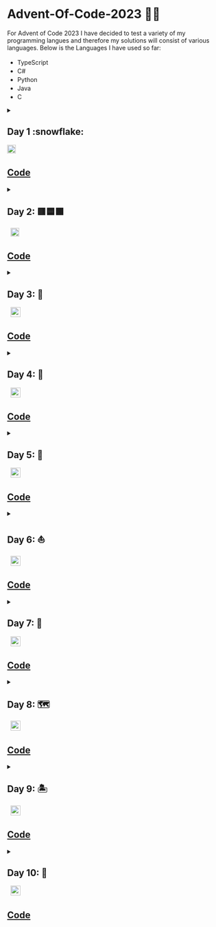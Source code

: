 # Advent-Of-Code-2023 :santa::christmas_tree:
For Advent of Code 2023 I have decided to test a variety of my programming langues and therefore my solutions will consist of various languages. Below is the Languages I have used so far:
- TypeScript <img width="17" height="17" src="https://cdn.jsdelivr.net/gh/devicons/devicon/icons/typescript/typescript-original.svg" />
- C# <img width="17" height="17" src="https://cdn.jsdelivr.net/gh/devicons/devicon/icons/csharp/csharp-original.svg" />
- Python <img width="17" height="17" src="https://cdn.jsdelivr.net/gh/devicons/devicon/icons/python/python-original.svg" />
- Java <img width="17" height="17" src="https://cdn.jsdelivr.net/gh/devicons/devicon/icons/java/java-original.svg" />
- C <img width="17" height="17" src="https://cdn.jsdelivr.net/gh/devicons/devicon/icons/c/c-original.svg" />
<details closed >
  <summary>
    <h2>Day 1 :snowflake:</h2>
    <img width="20" height="20" src="https://cdn.jsdelivr.net/gh/devicons/devicon/icons/typescript/typescript-original.svg" />&nbsp;
    <h2><a href="https://github.com/Hollerina/Advent-Of-Code-2023/blob/658c449d9fbf7ea7c3e84fadd49ecf9703801fa5/day1/day1.ts">Code</a></h2>
  </summary>
<ul>
  <li>
    <b>Part 1:</b><br/>
    <b>&emsp;Input:</b><br/>
    <span>&emsp;&emsp;&emsp;List of strings containing numbers and characters. </span><br/>
    <b>&emsp;Task:</b><br/>
    <span>&emsp;&emsp;&emsp;For each element in the strings list find the first and last number to combine them to make a new number.</span><br/>
    <span>&emsp;&emsp;&emsp;Such as "wed3hgpt5" would form "35". Add all these values up to get output.</span><br/>
    <b>&emsp;Output:</b><br/>
    <span>&emsp;&emsp;&emsp;The summation of all the strings values.</span><br/>
    <b>&emsp;Soloution Overview:</b><br/>
    <span>&emsp;&emsp;&emsp;For each string in the list loop through each index and check if current index can be converted to number.</span><br/>
    <span>&emsp;&emsp;&emsp;Continue until the first and last numbers are found in the string. When found create new number and add to a running total.</span>
  </li>
  <li>
    <b>Part 2:</b><br/>
    <b>&emsp;Input:</b><br/>
    <span>&emsp;&emsp;&emsp;List of strings containing numbers and characters. </span><br/>
    <b>&emsp;Task:</b><br/>
    <span>&emsp;&emsp;&emsp;For each element in the strings list find the first and last number to combine them to make a new number.</span><br/>
    <span>&emsp;&emsp;&emsp;Where numbers may be represented in their numerical format or string format (7, "seven").</span><br/>
    <span>&emsp;&emsp;&emsp;Such as "twone4" would form "24". Add all these values up to get output.</span><br/>
    <b>&emsp;Output:</b><br/>
    <span>&emsp;&emsp;&emsp;The summation of all the strings values.</span><br/>
    <b>&emsp;Soloution Overview:</b><br/>
    <span>&emsp;&emsp;&emsp;For each string in the list loop through each index and check if current index can be converted to number.</span><br/>
    <span>&emsp;&emsp;&emsp;If it can't be converted then check if the current index character is same as any of the starting characters of the words for numbers.</span></br>
    <span>&emsp;&emsp;&emsp;If it matches any loop through each possibility for that character comparing each to the original string.</span></br>
    <span>&emsp;&emsp;&emsp;If a match is found then use the conversion hashmap to create the new number to be used in the summation.</span></br>
    <span>&emsp;&emsp;&emsp;Continue until the first and last numbers are found in the string. When found create new number and add to a running total.</span>
  </li>
</ul>
</details>
<details closed>
  <summary>
    <h2>Day 2: 🟥🟦🟩</h2>&nbsp;
    <img width="20" height="20" src="https://cdn.jsdelivr.net/gh/devicons/devicon/icons/typescript/typescript-original.svg" />&nbsp;
    <h2><a href="https://github.com/Hollerina/Advent-Of-Code-2023/blob/658c449d9fbf7ea7c3e84fadd49ecf9703801fa5/day2/day2.ts">Code</a></h2>
  </summary>
  <ul>
    <li>
      <b>Part 1:</b><br/>
      <b>&emsp;Input:</b><br/>
      <span>&emsp;&emsp;&emsp;List of games which include the sets played within each game.</span><br/>
      <b>&emsp;Task:</b><br/>
      <span>&emsp;&emsp;&emsp;See if the games can be played with only allowing 12 red, 13 green and 14 blue cubes.</span><br/>
      <span>&emsp;&emsp;&emsp;Add up all the game IDs of the games that are possible.</span><br/>
      <b>&emsp;Output;</b></br>
      <span>&emsp;&emsp;&emsp;Summation of game IDs</span><br/>
      <b>&emsp;Solution Overview:</b></br>
      <span>&emsp;&emsp;&emsp;For each different game split the input up into the different sets given.</span><br/>
      <span>&emsp;&emsp;&emsp;For each element in the set find the maximum number it can be for that colour and compare to the value.</span><br/>
      <span>&emsp;&emsp;&emsp;If it is smaller than the value it can be then can add to count to show this set is valid.</span><br/>
      <span>&emsp;&emsp;&emsp;Check after each game loop through if all sets are valid. If they are add to the running total</span><br/>
    </li>
    <li>
      <b>Part 2:</b><br/>
      <b>&emsp;Input:</b><br/>
      <span>&emsp;&emsp;&emsp;List of games which include the sets played within each game.</span><br/>
      <b>&emsp;Task:</b><br/>
      <span>&emsp;&emsp;&emsp;Find the minimum number of cubes needed for each colour for the game to be played.</span><br/>
      <span>&emsp;&emsp;&emsp;Then multiply the 3 values together and add that value to the running sum.</span><br/>
      <b>&emsp;Output:</b><br/>
      <span>&emsp;&emsp;&emsp;The summation of the multiplication of each set.</span><br/>
      <b>&emsp;Solution Overview:</b><br/>
      <span>&emsp;&emsp;&emsp;For each game, the min of each set is found by comparing each value to a hashmap containing the min values.</span><br/>
      <span>&emsp;&emsp;&emsp;Once the minimum for each value is found calculate the multiplication and add to the running total.</span><br/>
    </li>
  </ul>
</details>
<details closed>
  <summary>
    <h2>Day 3: 🚠</h2>&nbsp;
    <img width="23" height="23" src="https://cdn.jsdelivr.net/gh/devicons/devicon/icons/csharp/csharp-original.svg" />&nbsp;
    <h2><a href="https://github.com/Hollerina/Advent-Of-Code-2023/tree/7101f646e9f85b5e4bc7c74ad995cb89692e93bf/day3">Code</a></h2>
  </summary>
  <ul>
    <li>
      <b>Part 1:</b></br>
      <b>&emsp;Input:</b><br/>
      <span>&emsp;&emsp;&emsp;List of strings where each one contains either special characters/dots/numbers.</span><br/>
      <b>&emsp;Task:</b><br/>
      <span>&emsp;&emsp;&emsp;Add all the values together that are adjacent (diagonally, up/down, left/right) to special characters.</span><br/>
      <b>&emsp;Output:</b><br/>
      <span>&emsp;&emsp;&emsp;Summation of all adjacent numbers to symbols.</span><br/>
      <b>&emsp;Solution Overview:</b></br>
      <span>&emsp;&emsp;&emsp;To find the numbers needed to be added. The program finds positions of all special chars.</span><br/>
      <span>&emsp;&emsp;&emsp;Once they have all been found, each of the eight positions around it are checked.</span><br/>
      <span>&emsp;&emsp;&emsp;If a number is present in the positions around, the find number function is called.</span><br/>
      <span>&emsp;&emsp;&emsp;Once the number has been found it is added to the total.</span><br/>
      <b>Part 2:</b></br>
      <b>&emsp;Input:</b><br/>
      <span>&emsp;&emsp;&emsp;List of strings where each one contains either special characters/dots/numbers.</span><br/>
      <b>&emsp;Task:</b><br/>
      <span>&emsp;&emsp;&emsp;Find the gears which are represented by * and have two values adjacent.</span><br/>
      <span>&emsp;&emsp;&emsp;Using these values multiply them and add to running sum.</span><br/>
      <b>&emsp;Output:</b><br/>
      <span>&emsp;&emsp;&emsp;Summation of all multiplications of the two numbers adjacent to gear.</span><br/>
      <b>&emsp;Solution Overview:</b><br/>
      <span>&emsp;&emsp;&emsp;Using find special char array, find * gears. Then find the numbers around those gears and have a count.</span><br/>
      <span>&emsp;&emsp;&emsp;Count allows us to see if the requirement of two has been met. If it was met then can add it to the sum.</span><br/>
    </li>
  </ul>
</details>
<details closed>
  <summary>
    <h2>Day 4: 🔢</h2>&nbsp;
    <img width="23" height="23" src="https://cdn.jsdelivr.net/gh/devicons/devicon/icons/csharp/csharp-original.svg" />&nbsp;
    <h2><a href="https://github.com/Hollerina/Advent-Of-Code-2023/tree/d65d143efbb8e7562312baef20d040231bfe1b47/day4">Code</a></h2>
  </summary>
  <ul>
    <li>
      <b>Part 1:</b></br>
      <b>&emsp;Input:</b><br/>
      <span>&emsp;&emsp;&emsp;List of strings where each one represents the winning numbers and your numbers.</span><br/>
      <b>&emsp;Task:</b><br/>
      <span>&emsp;&emsp;&emsp;Find numbers you won with and doubling score every time have win on card.</span><br/>
      <b>&emsp;Output:</b><br/>
      <span>&emsp;&emsp;&emsp;Summation of all the winnings.</span><br/>
      <b>&emsp;Solution Overview:</b><br/>
      <span>&emsp;&emsp;&emsp;Split the input of each line into winning numbers and your numbers.</span><br/>
      <span>&emsp;&emsp;&emsp;Using Contains check if your number is in winning number.</span><br/>
      <span>&emsp;&emsp;&emsp;If it is then add 1 if first value otherwise double score.</span><br/>
      <b>Part 2:</b><br/>
      <b>&emsp;Input:</b><br/>
      <span>&emsp;&emsp;&emsp;List of strings where each one represents the winning numbers and your numbers.</span><br/>
      <b>&emsp;Task:</b><br/>
      <span>&emsp;&emsp;&emsp;Find how many scratch cards there was.</span><br/>
      <b>&emsp;Output:</b><br/>
      <span>&emsp;&emsp;&emsp;Summation of number of scratch cards.</span><br/>
      <b>&emsp;Solution Overview:</b></br>
      <span>&emsp;&emsp;&emsp;Find the winning values in the scratch card. </span><br/>
      <span>&emsp;&emsp;&emsp;Build an array which will hold how many of that scratch card you won.</span><br/>
      <span>&emsp;&emsp;&emsp;Add up all the values in the array for each index.</span><br/>
    </li>
  </ul>
</details>
<details closed>
  <summary>
    <h2>Day 5: 🌱</h2>&nbsp;
    <img width="23" height="23" src="https://cdn.jsdelivr.net/gh/devicons/devicon/icons/python/python-original.svg" />&nbsp;
    <h2><a href="https://github.com/Hollerina/Advent-Of-Code/tree/0e44c476329ebfb10974b3ccb89a50627b64f257/day5">Code</a></h2>
  </summary>
  <ul>
    <li>
      <b>Part 1:</b></br>
      <b>&emsp;Input:</b><br/>
      <span>&emsp;&emsp;&emsp;Seeds along with the sets of mappings.</span><br/>
      <b>&emsp;Task:</b><br/>
      <span>&emsp;&emsp;&emsp;Compute the mappings on the set of seeds and find the min value.</span><br/>
      <b>&emsp;Output:</b><br/>
      <span>&emsp;&emsp;&emsp;Min seed plot.</span><br/>
      <b>&emsp;Solution Overview:</b></br>
      <span>&emsp;&emsp;&emsp;Have an array of seeds and an array of map sets.</span><br/>
      <span>&emsp;&emsp;&emsp;For each map set pass seeds and that map set to mappings.</span><br/>
      <span>&emsp;&emsp;&emsp;In mappings for each seed find the corresponding mapping.</span><br/>
      <span>&emsp;&emsp;&emsp;If no mapping is found then return just the orginal number.</span><br/>
      <span>&emsp;&emsp;&emsp;Continue until all mappings are complete.</span><br/>
      <b>Part 2:</b><br/>
      <b>&emsp;Input:</b><br/>
      <span>&emsp;&emsp;&emsp;Seed ranges along with the sets of mappings.</span><br/>
      <b>&emsp;Task:</b><br/>
      <span>&emsp;&emsp;&emsp;Compute the mappings on the set of seeds and find the min value.</span><br/>
      <b>&emsp;Output:</b><br/>
      <span>&emsp;&emsp;&emsp;Min seed plot.</span><br/>
      <b>&emsp;Solution Overview:</b><br/>
      <span>&emsp;&emsp;&emsp;Create an array which will store the start and end point of ranges for the seeds.</span><br/>
      <span>&emsp;&emsp;&emsp;For each mapping type, call mapping_sets which passes through seeds array and map.</span><br/>
      <span>&emsp;&emsp;&emsp;For each seed range find the corresponding mapping.</span><br/>
      <span>&emsp;&emsp;&emsp;If the start and end are both included in mapping range then map the entire set.</span><br/>
      <span>&emsp;&emsp;&emsp;If only start and end are in range, find the mapped range and create a new seed range of unmapped.</span><br/>
      <span>&emsp;&emsp;&emsp;If the mapping range is inside the seed range, map these seeds and create two new seed ranges.</span><br/>
      <span>&emsp;&emsp;&emsp;Repeat until all seed range mappings are complete and then find the minimum.</span><br/>
    </li>
  </ul>
</details>
<details closed>
  <summary>
    <h2>Day 6: ⛵</h2>&nbsp;
    <img width="23" height="23" src="https://cdn.jsdelivr.net/gh/devicons/devicon/icons/python/python-original.svg" />&nbsp;
    <h2><a href="https://github.com/Hollerina/Advent-Of-Code/tree/e863fb5bfbe163f8e9c26d387148ced650d73fc0/day6">Code</a></h2>
  </summary>
  <ul>
    <li>
      <b>Part 1:</b></br>
      <b>&emsp;Input:</b><br/>
      <span>&emsp;&emsp;&emsp;Time and distances for each race.</span><br/>
      <b>&emsp;Task:</b><br/>
      <span>&emsp;&emsp;&emsp;Compute how many different ways the record can be beaten in the time limit.</span><br/>
      <b>&emsp;Output:</b><br/>
      <span>&emsp;&emsp;&emsp;Number of ways to beat record.</span><br/>
      <b>&emsp;Solution Overview:</b></br>
      <span>&emsp;&emsp;&emsp;Split the input into two arrays containing the time and distances.</span><br/>
      <span>&emsp;&emsp;&emsp;For each time compute, using quadratics, all the timings.</span><br/>
      <span>&emsp;&emsp;&emsp;Using reduce calculate how many elements are above the distance for that race.</span><br/>
      <b>Part 2:</b><br/>
      <b>&emsp;Input:</b><br/>
      <span>&emsp;&emsp;&emsp;Time and distances for each race.</span><br/>
      <b>&emsp;Task:</b><br/>
      <span>&emsp;&emsp;&emsp;Compute how many different ways the record can be beaten in the time limit.</span><br/>
      <b>&emsp;Output:</b><br/>
      <span>&emsp;&emsp;&emsp;Number of ways to beat record.</span><br/>
      <b>&emsp;Solution Overview:</b><br/>
      <span>&emsp;&emsp;&emsp;Split intput into distance and time and trim numbers to create one number.</span><br/>
      <span>&emsp;&emsp;&emsp;Call quadratic using that number and then reduce output comparing to distance.</span><br/>
    </li>
  </ul>
</details>
<details closed>
  <summary>
    <h2>Day 7: 🐫</h2>&nbsp;
    <img width="23" height="23" src="https://cdn.jsdelivr.net/gh/devicons/devicon/icons/java/java-original.svg" />&nbsp;
    <h2><a href="https://github.com/Hollerina/Advent-Of-Code/tree/203deac9503479865f52cbe58b3157cdcccdd410/day7">Code</a></h2>
  </summary>
  <ul>
    <li>
      <b>Part 1:</b></br>
      <b>&emsp;Input:</b><br/>
      <span>&emsp;&emsp;&emsp;Poker hands with bets.</span><br/>
      <b>&emsp;Task:</b><br/>
      <span>&emsp;&emsp;&emsp;Compute winnings after ordering the hands.</span><br/>
      <b>&emsp;Output:</b><br/>
      <span>&emsp;&emsp;&emsp;Total winnings.</span><br/>
      <b>&emsp;Solution Overview:</b></br>
      <span>&emsp;&emsp;&emsp;For each hand transform into a set. Then using length determine the hand type.</span><br/>
      <span>&emsp;&emsp;&emsp;Call the sorting function with hand and the array of same type of hands.</span><br/>
      <span>&emsp;&emsp;&emsp;Sort based on highest first digit and if same move to next digit.</span><br/>
      <span>&emsp;&emsp;&emsp;Sumate the winnings and return the final output.</span><br/>
      <b>Part 2:</b><br/>
      <b>&emsp;Input:</b><br/>
      <span>&emsp;&emsp;&emsp;Poker hands with bets.</span><br/>
      <b>&emsp;Task:</b><br/>
      <span>&emsp;&emsp;&emsp;Compute winnings after ordering the hands, with J being a joker (wild card).</span><br/>
      <b>&emsp;Output:</b><br/>
      <span>&emsp;&emsp;&emsp;Total winnings.</span><br/>
      <b>&emsp;Solution Overview:</b><br/>
      <span>&emsp;&emsp;&emsp;Same as before, but this time count how many J occur. Using this determine the hand.</span><br/>
      <span>&emsp;&emsp;&emsp;Call sorting with the new knowledge that J is the worst card in deck.</span><br/>
      <span>&emsp;&emsp;&emsp;Summate the total winnings.</span><br/>
    </li>
  </ul>
</details>
<details closed>
  <summary>
    <h2>Day 8: 🗺️</h2>&nbsp;
    <img width="23" height="23" src="https://cdn.jsdelivr.net/gh/devicons/devicon/icons/java/java-original.svg" />&nbsp;
    <h2><a href="https://github.com/Hollerina/Advent-Of-Code/tree/52f3236de71d5a29ca678e156bbacc23870c2516/day8">Code</a></h2>
  </summary>
  <ul>
    <li>
      <b>Part 1:</b></br>
      <b>&emsp;Input:</b><br/>
      <span>&emsp;&emsp;&emsp;Directions and nodes.</span><br/>
      <b>&emsp;Task:</b><br/>
      <span>&emsp;&emsp;&emsp;Calculate the paths using the directions by starting at AAA and ending at ZZZ.</span><br/>
      <b>&emsp;Output:</b><br/>
      <span>&emsp;&emsp;&emsp;Number of steps taken.</span><br/>
      <b>&emsp;Solution Overview:</b></br>
      <span>&emsp;&emsp;&emsp;Split input into directions and create a hashmap for the nodes.</span><br/>
      <span>&emsp;&emsp;&emsp;Starting at AAA, follow the directions until ZZZ is found.</span><br/>
      <b>Part 2:</b><br/>
      <b>&emsp;Input:</b><br/>
      <span>&emsp;&emsp;&emsp;Directions and nodes.</span><br/>
      <b>&emsp;Task:</b><br/>
      <span>&emsp;&emsp;&emsp;Calculate all paths from any node ending in A to corresponding node ending in Z.</span><br/>
      <b>&emsp;Output:</b><br/>
      <span>&emsp;&emsp;&emsp;Number of steps taken.</span><br/>
      <b>&emsp;Solution Overview:</b><br/>
      <span>&emsp;&emsp;&emsp;Same as before, however now need to find all nodes ending in A.</span><br/>
      <span>&emsp;&emsp;&emsp;Find the distance between each A and Z path and then find the LCM of all paths.</span><br/>
    </li>
  </ul>
</details>
<details closed>
  <summary>
    <h2>Day 9: 🏝️</h2>&nbsp;
    <img width="23" height="23" src="https://cdn.jsdelivr.net/gh/devicons/devicon/icons/c/c-original.svg" />&nbsp;
    <h2><a href="https://github.com/Hollerina/Advent-Of-Code/tree/053240b484db5995a36eb81d8ad36a7fcbe545ba/day9">Code</a></h2>
  </summary>
  <ul>
    <li>
      <b>Part 1:</b></br>
      <b>&emsp;Input:</b><br/>
      <span>&emsp;&emsp;&emsp;List of Sequences.</span><br/>
      <b>&emsp;Task:</b><br/>
      <span>&emsp;&emsp;&emsp;Find the next value in the sequence.</span><br/>
      <b>&emsp;Output:</b><br/>
      <span>&emsp;&emsp;&emsp;Next number in Sequence.</span><br/>
      <b>&emsp;Solution Overview:</b></br>
      <span>&emsp;&emsp;&emsp;Recurrsively find the difference between the values in the array.</span><br/>
      <span>&emsp;&emsp;&emsp;When hit 0, go back up to find value to add to last to get the output.</span><br/>
      <b>Part 2:</b><br/>
      <b>&emsp;Input:</b><br/>
      <span>&emsp;&emsp;&emsp;List of Sequences.</span><br/>
      <b>&emsp;Task:</b><br/>
      <span>&emsp;&emsp;&emsp;Find the first value in the path before the given sequence.</span><br/>
      <b>&emsp;Output:</b><br/>
      <span>&emsp;&emsp;&emsp;Number in Sequence before first.</span><br/>
      <b>&emsp;Solution Overview:</b><br/>
      <span>&emsp;&emsp;&emsp;Same as before, recurrsively find the differnce between the values.</span><br/>
      <span>&emsp;&emsp;&emsp;When all 0, go back up and find the difference needed to be taken away from orginal first value.</span><br/>
    </li>
  </ul>
</details>
<details closed>
  <summary>
    <h2>Day 10: 🔩</h2>&nbsp;
    <img width="23" height="23" src="https://cdn.jsdelivr.net/gh/devicons/devicon/icons/c/c-original.svg" />&nbsp;
    <h2><a href="https://github.com/Hollerina/Advent-Of-Code/tree/053240b484db5995a36eb81d8ad36a7fcbe545ba/day10">Code</a></h2>
  </summary>
  <ul>
    <li>
      <b>Part 1:</b></br>
      <b>&emsp;Input:</b><br/>
      <span>&emsp;&emsp;&emsp;The maze containg pipes and empty spaces.</span><br/>
      <b>&emsp;Task:</b><br/>
      <span>&emsp;&emsp;&emsp;Find what is the furtherst away pipe from the start.</span><br/>
      <b>&emsp;Output:</b><br/>
      <span>&emsp;&emsp;&emsp;Number of steps from start.</span><br/>
      <b>&emsp;Solution Overview:</b></br>
      <span>&emsp;&emsp;&emsp;Create an enum which will hold the directions for each char.</span><br/>
      <span>&emsp;&emsp;&emsp;Find the start and decide which direction to go in by comparing surronding elements.</span><br/>
      <span>&emsp;&emsp;&emsp;Once start of path found, use ENUM to walk through the entire path recording step count.</span><br/>
      <span>&emsp;&emsp;&emsp;Return step count / 2.</span><br/>
      <b>Part 2:</b><br/>
      <b>&emsp;Input:</b><br/>
      <span>&emsp;&emsp;&emsp;The maze containg pipes and empty spaces.</span><br/>
      <b>&emsp;Task:</b><br/>
      <span>&emsp;&emsp;&emsp;Find how many tiles are enclosed by the main loop.</span><br/>
      <b>&emsp;Output:</b><br/>
      <span>&emsp;&emsp;&emsp;Amount of tiles enclosed.</span><br/>
      <b>&emsp;Solution Overview:</b><br/>
      <span>&emsp;&emsp;&emsp;Find the coordinates of the main loop. Then using this turn any tile not in it to a *.</span><br/>
      <span>&emsp;&emsp;&emsp;Looping through the entire grid system, if it is * within the given range find if in loop.</span><br/>
      <span>&emsp;&emsp;&emsp;To do this count how many vertical walls the tile crosses to reach the edges on left and right.</span><br/>
      <span>&emsp;&emsp;&emsp;If one or both or even then the tile is outside the loop.</span><br/>
    </li>
  </ul>
</details>
<span>&emsp;&emsp;&emsp;</span><br/>
